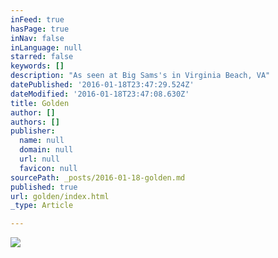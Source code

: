 ```yaml
---
inFeed: true
hasPage: true
inNav: false
inLanguage: null
starred: false
keywords: []
description: "As seen at Big Sams's in Virginia Beach, VA"
datePublished: '2016-01-18T23:47:29.524Z'
dateModified: '2016-01-18T23:47:08.630Z'
title: Golden
author: []
authors: []
publisher:
  name: null
  domain: null
  url: null
  favicon: null
sourcePath: _posts/2016-01-18-golden.md
published: true
url: golden/index.html
_type: Article

---
```

![](https://the-grid-user-content.s3-us-west-2.amazonaws.com/0967d963-344a-4a94-8a97-7ed4fb6fb3b1.jpg)